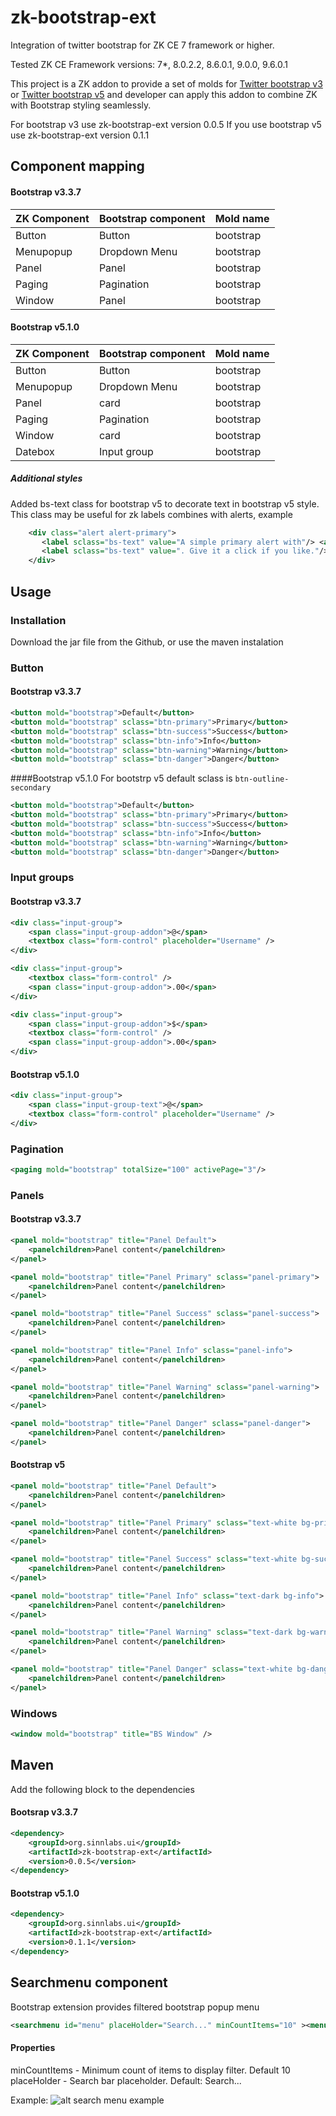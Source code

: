 # zk-bootstrap-ext
Integration of twitter bootstrap for ZK CE 7 framework or higher.

Tested ZK CE Framework versions: 7*, 8.0.2.2, 8.6.0.1, 9.0.0, 9.6.0.1

This project is a ZK addon to provide a set of molds for [Twitter bootstrap v3](https://getbootstrap.com/docs/3.3/) or [Twitter bootstrap v5](https://getbootstrap.com/docs/5.1/getting-started/introduction/) and developer can apply this addon to combine ZK with Bootstrap styling seamlessly.</br>

For bootstrap v3 use zk-bootstrap-ext version 0.0.5
If you use bootstrap v5 use zk-bootstrap-ext version 0.1.1



## Component mapping

#### Bootstrap v3.3.7
ZK Component | Bootstrap component | Mold name
------------ | ------------------- | ----------
Button       | Button              | bootstrap
Menupopup    | Dropdown Menu       | bootstrap
Panel        | Panel               | bootstrap
Paging       | Pagination          | bootstrap
Window       | Panel               | bootstrap

#### Bootstrap v5.1.0
ZK Component | Bootstrap component | Mold name
------------ | ------------------- | ----------
Button       | Button              | bootstrap
Menupopup    | Dropdown Menu       | bootstrap
Panel        | card                | bootstrap
Paging       | Pagination          | bootstrap
Window       | card                | bootstrap
Datebox      | Input group         | bootstrap

##### Additional styles
Added bs-text class for bootstrap v5 to decorate text in bootstrap v5 style. This class may be useful for zk labels combines with alerts, example

```xml
	<div class="alert alert-primary">
       <label sclass="bs-text" value="A simple primary alert with"/> <a href="#" class="bs-text alert-link">an example link</a>
       <label sclass="bs-text" value=". Give it a click if you like."/>
	</div>
```

## Usage

### Installation

Download the jar file from the Github, or use the maven instalation

### Button

#### Bootstrap v3.3.7
```xml
<button mold="bootstrap">Default</button>
<button mold="bootstrap" sclass="btn-primary">Primary</button>
<button mold="bootstrap" sclass="btn-success">Success</button>
<button mold="bootstrap" sclass="btn-info">Info</button>
<button mold="bootstrap" sclass="btn-warning">Warning</button>
<button mold="bootstrap" sclass="btn-danger">Danger</button>
```

####Bootstrap v5.1.0
For bootstrp v5 default sclass is ``btn-outline-secondary``

```xml
<button mold="bootstrap">Default</button>
<button mold="bootstrap" sclass="btn-primary">Primary</button>
<button mold="bootstrap" sclass="btn-success">Success</button>
<button mold="bootstrap" sclass="btn-info">Info</button>
<button mold="bootstrap" sclass="btn-warning">Warning</button>
<button mold="bootstrap" sclass="btn-danger">Danger</button>
```

### Input groups

#### Bootstrap v3.3.7
```xml
<div class="input-group">
	<span class="input-group-addon">@</span>
	<textbox class="form-control" placeholder="Username" />
</div>

<div class="input-group">
	<textbox class="form-control" />
	<span class="input-group-addon">.00</span>
</div>

<div class="input-group">
	<span class="input-group-addon">$</span>
	<textbox class="form-control" />
	<span class="input-group-addon">.00</span>
</div>
```

#### Bootstrap v5.1.0
```xml
<div class="input-group">
	<span class="input-group-text">@</span>
	<textbox class="form-control" placeholder="Username" />
</div>
```

### Pagination

```xml
<paging mold="bootstrap" totalSize="100" activePage="3"/>
```

### Panels

#### Bootstrap v3.3.7

```xml
<panel mold="bootstrap" title="Panel Default">
	<panelchildren>Panel content</panelchildren>
</panel>

<panel mold="bootstrap" title="Panel Primary" sclass="panel-primary">
	<panelchildren>Panel content</panelchildren>
</panel>

<panel mold="bootstrap" title="Panel Success" sclass="panel-success">
	<panelchildren>Panel content</panelchildren>
</panel>

<panel mold="bootstrap" title="Panel Info" sclass="panel-info">
	<panelchildren>Panel content</panelchildren>
</panel>

<panel mold="bootstrap" title="Panel Warning" sclass="panel-warning">
	<panelchildren>Panel content</panelchildren>
</panel>

<panel mold="bootstrap" title="Panel Danger" sclass="panel-danger">
	<panelchildren>Panel content</panelchildren>
</panel>
```

#### Bootstrap v5

```xml
<panel mold="bootstrap" title="Panel Default">
	<panelchildren>Panel content</panelchildren>
</panel>

<panel mold="bootstrap" title="Panel Primary" sclass="text-white bg-primary">
	<panelchildren>Panel content</panelchildren>
</panel>

<panel mold="bootstrap" title="Panel Success" sclass="text-white bg-success">
	<panelchildren>Panel content</panelchildren>
</panel>

<panel mold="bootstrap" title="Panel Info" sclass="text-dark bg-info">
	<panelchildren>Panel content</panelchildren>
</panel>

<panel mold="bootstrap" title="Panel Warning" sclass="text-dark bg-warning">
	<panelchildren>Panel content</panelchildren>
</panel>

<panel mold="bootstrap" title="Panel Danger" sclass="text-white bg-danger">
	<panelchildren>Panel content</panelchildren>
</panel>
```

### Windows

```xml
<window mold="bootstrap" title="BS Window" />
```

## Maven

Add the following block to the dependencies

#### Bootsrap v3.3.7

```xml
<dependency>
	<groupId>org.sinnlabs.ui</groupId>
	<artifactId>zk-bootstrap-ext</artifactId>
	<version>0.0.5</version>
</dependency>
```

#### Bootstrap v5.1.0

```xml
<dependency>
	<groupId>org.sinnlabs.ui</groupId>
	<artifactId>zk-bootstrap-ext</artifactId>
	<version>0.1.1</version>
</dependency>
```

## Searchmenu component

Bootstrap extension provides filtered bootstrap popup menu

```xml
<searchmenu id="menu" placeHolder="Search..." minCountItems="10" ><menuitem /> <menuitem /></searchmenu>
```
#### Properties
minCountItems - Minimum count of items to display filter. Default 10
placeHolder - Search bar placeholder. Default: Search...

Example:
![alt search menu example](https://github.com/sinnlabs/zk-bootstrap-ext/blob/master/zkdoc/Searchmenu.PNG?raw=true)
